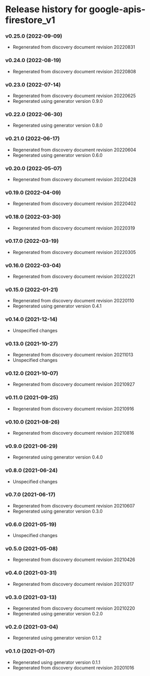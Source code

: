 # Release history for google-apis-firestore_v1

### v0.25.0 (2022-09-09)

* Regenerated from discovery document revision 20220831

### v0.24.0 (2022-08-19)

* Regenerated from discovery document revision 20220808

### v0.23.0 (2022-07-14)

* Regenerated from discovery document revision 20220625
* Regenerated using generator version 0.9.0

### v0.22.0 (2022-06-30)

* Regenerated using generator version 0.8.0

### v0.21.0 (2022-06-17)

* Regenerated from discovery document revision 20220604
* Regenerated using generator version 0.6.0

### v0.20.0 (2022-05-07)

* Regenerated from discovery document revision 20220428

### v0.19.0 (2022-04-09)

* Regenerated from discovery document revision 20220402

### v0.18.0 (2022-03-30)

* Regenerated from discovery document revision 20220319

### v0.17.0 (2022-03-19)

* Regenerated from discovery document revision 20220305

### v0.16.0 (2022-03-04)

* Regenerated from discovery document revision 20220221

### v0.15.0 (2022-01-21)

* Regenerated from discovery document revision 20220110
* Regenerated using generator version 0.4.1

### v0.14.0 (2021-12-14)

* Unspecified changes

### v0.13.0 (2021-10-27)

* Regenerated from discovery document revision 20211013
* Unspecified changes

### v0.12.0 (2021-10-07)

* Regenerated from discovery document revision 20210927

### v0.11.0 (2021-09-25)

* Regenerated from discovery document revision 20210916

### v0.10.0 (2021-08-26)

* Regenerated from discovery document revision 20210816

### v0.9.0 (2021-06-29)

* Regenerated using generator version 0.4.0

### v0.8.0 (2021-06-24)

* Unspecified changes

### v0.7.0 (2021-06-17)

* Regenerated from discovery document revision 20210607
* Regenerated using generator version 0.3.0

### v0.6.0 (2021-05-19)

* Unspecified changes

### v0.5.0 (2021-05-08)

* Regenerated from discovery document revision 20210426

### v0.4.0 (2021-03-31)

* Regenerated from discovery document revision 20210317

### v0.3.0 (2021-03-13)

* Regenerated from discovery document revision 20210220
* Regenerated using generator version 0.2.0

### v0.2.0 (2021-03-04)

* Regenerated using generator version 0.1.2

### v0.1.0 (2021-01-07)

* Regenerated using generator version 0.1.1
* Regenerated from discovery document revision 20201016

